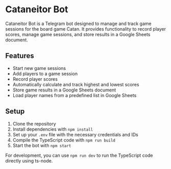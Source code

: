 # Cataneitor Bot

Cataneitor Bot is a Telegram bot designed to manage and track game sessions for the board game Catan. It provides functionality to record player scores, manage game sessions, and store results in a Google Sheets document.

## Features

- Start new game sessions
- Add players to a game session
- Record player scores
- Automatically calculate and track highest and lowest scores
- Store game results in a Google Sheets document
- Load player names from a predefined list in Google Sheets

## Setup

1. Clone the repository
2. Install dependencies with `npm install`
3. Set up your `.env` file with the necessary credentials and IDs
4. Compile the TypeScript code with `npm run build`
5. Start the bot with `npm start`

For development, you can use `npm run dev` to run the TypeScript code directly using ts-node.
